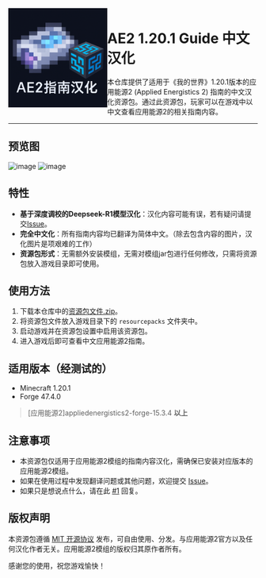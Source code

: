 <img height="200" align="left" src="img/logo.png" alt="Logo">

# AE2 1.20.1 Guide 中文汉化

本仓库提供了适用于《我的世界》1.20.1版本的应用能源2 (Applied Energistics 2) 指南的中文汉化资源包。通过此资源包，玩家可以在游戏中以中文查看应用能源2的相关指南内容。

---
## 预览图
![image](https://github.com/user-attachments/assets/c1c37b9d-fd00-4476-b9fc-5fdae6a99bf0)
![image](https://github.com/user-attachments/assets/6091be62-47df-481f-b78f-31eb7985e2e7)



## 特性
- **基于深度调校的Deepseek-R1模型汉化**：汉化内容可能有误，若有疑问请提交[Issue](https://github.com/NsATHUV/AE2-1.20.1-Guide-zh_CN/issues/new)。
- **完全中文化**：所有指南内容均已翻译为简体中文。（除去包含内容的图片，汉化图片是项艰难的工作）
- **资源包形式**：无需额外安装模组，无需对模组jar包进行任何修改，只需将资源包放入游戏目录即可使用。

## 使用方法
1. 下载本仓库中的[资源包文件.zip](https://github.com/NsATHUV/AE2-1.20.1-Guide-zh_CN/releases/latest)。
2. 将资源包文件放入游戏目录下的 `resourcepacks` 文件夹中。
3. 启动游戏并在资源包设置中启用该资源包。
4. 进入游戏后即可查看中文应用能源2指南。

## 适用版本（经测试的）
- Minecraft 1.20.1
- Forge 47.4.0
> \[应用能源2\]appliedenergistics2-forge-15.3.4 **以上**

## 注意事项
- 本资源包仅适用于应用能源2模组的指南内容汉化，需确保已安装对应版本的应用能源2模组。
- 如果在使用过程中发现翻译问题或其他问题，欢迎提交 [Issue](https://github.com/NsATHUV/AE2-1.20.1-Guide-zh_CN/issues/new)。
- 如果只是想说点什么，请在此 [#1](https://github.com/NsATHUV/AE2-1.20.1-Guide-zh_CN/issues/1) 回复。

## 版权声明
本资源包遵循 [MIT 开源协议](https://opensource.org/licenses/MIT) 发布，可自由使用、分发。与应用能源2官方以及任何汉化作者无关。应用能源2模组的版权归其原作者所有。

感谢您的使用，祝您游戏愉快！


